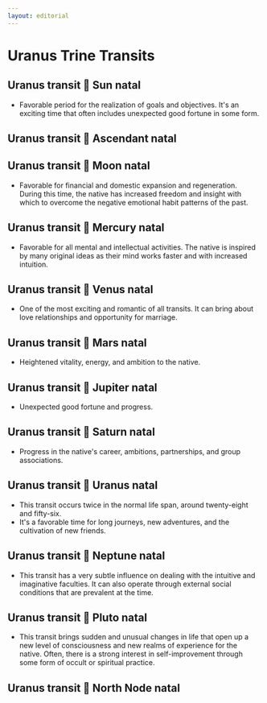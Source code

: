 ```yaml
---
layout: editorial
---
```


# Uranus Trine Transits

## Uranus transit 🔺 Sun natal

* Favorable period for the realization of goals and objectives. It's an exciting time that often includes unexpected good fortune in some form.

## Uranus transit 🔺 Ascendant natal

## Uranus transit 🔺 Moon natal

* Favorable for financial and domestic expansion and regeneration. During this time, the native has increased freedom and insight with which to overcome the negative emotional habit patterns of the past.

## Uranus transit 🔺 Mercury natal

* Favorable for all mental and intellectual activities. The native is inspired by many original ideas as their mind works faster and with increased intuition.

## Uranus transit 🔺 Venus natal

* One of the most exciting  and romantic of all transits. It can bring about love relationships and opportunity for marriage.

## Uranus transit 🔺 Mars natal

* Heightened vitality, energy, and ambition to the native.

## Uranus transit 🔺 Jupiter natal

* Unexpected good fortune and progress.&#x20;

## Uranus transit 🔺 Saturn natal

* Progress in the native's career, ambitions, partnerships, and group associations.

## Uranus transit 🔺 Uranus natal

* This transit occurs twice in the normal life span, around twenty-eight and fifty-six.&#x20;
* It's a favorable time for long journeys, new adventures, and the cultivation of new friends.

## Uranus transit 🔺 Neptune natal

* This transit has a very subtle influence on dealing with the intuitive and imaginative faculties. It can also operate through external social conditions that are prevalent at the time.

## Uranus transit 🔺 Pluto natal

* This transit brings sudden and unusual changes in life that open up a new level of consciousness and new realms of experience for the native. Often, there is a strong interest in self-improvement through some form of occult or spiritual practice.

## Uranus transit 🔺 North Node natal
